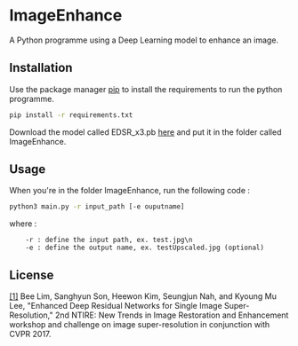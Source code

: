 # ImageEnhance
A Python programme using a Deep Learning model to enhance an image.

## Installation

Use the package manager [pip](https://pip.pypa.io/en/stable/) to install the requirements to run the python programme.

```bash
pip install -r requirements.txt
```

Download the model called EDSR_x3.pb [here](https://github.com/Saafke/EDSR_Tensorflow/tree/master/models) and put it in the folder called ImageEnhance.

## Usage

When you're in the folder ImageEnhance, run the following code :

```bash
python3 main.py -r input_path [-e ouputname]
```
where :
```
    -r : define the input path, ex. test.jpg\n
    -e : define the output name, ex. testUpscaled.jpg (optional)
```
## License

[[1]](https://openaccess.thecvf.com/content_cvpr_2017_workshops/w12/papers/Lim_Enhanced_Deep_Residual_CVPR_2017_paper.pdf) Bee Lim, Sanghyun Son, Heewon Kim, Seungjun Nah, and Kyoung Mu Lee, "Enhanced Deep Residual Networks for Single Image Super-Resolution," 2nd NTIRE: New Trends in Image Restoration and Enhancement workshop and challenge on image super-resolution in conjunction with CVPR 2017. 
